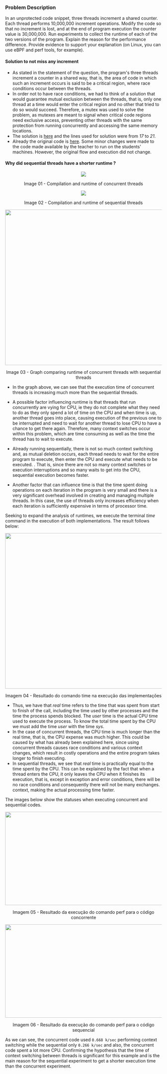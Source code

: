 

### Problem Description

In an unprotected code snippet, three threads increment a shared counter. Each thread performs 10,000,000 increment operations. Modify the code so that no increment is lost, and at the end of program execution the counter value is 30,000,000. Run experiments to collect the runtime of each of the two versions of the program. Explain the reason for the performance difference. Provide evidence to support your explanation (on Linux, you can use eBPF and perf tools, for example).



#### Solution to not miss any increment

* As stated in the statement of the question, the program's three threads increment a counter in a shared way, that is, the area of ​​code in which such an increment occurs is said to be a critical region, where race conditions occur between the threads.
* In order not to have race conditions, we had to think of a solution that would guarantee mutual exclusion between the threads, that is, only one thread at a time would enter the critical region and no other that tried to do so would succeed. Therefore, a mutex was used to solve the problem, as mutexes are meant to signal when critical code regions need exclusive access, preventing other threads with the same protection from running concurrently and accessing the same memory locations.
* The solution is [here](https://github.com/dalesEwerton/PC-Lista1/blob/master/1/ThreadsSequenciais.c) and the lines used for solution were from _17_ to _21_. 
* Already the original code is [here](https://github.com/dalesEwerton/PC-Lista1/blob/master/1/ThreadsConcorrentes.c).
Some minor changes were made to the code made available by the teacher to run on the students' machines. However, the original flow and execution did not change.


#### Why did sequential threads have a shorter runtime ?

<p align="center">
  <img src="./Images/TempoThreadsConcorrentes.png">
</p>
<p align="center">
  Image 01 - Compilation and runtime of concurrent threads
</p>

<p align="center">
  <img src="./Images/TempoThreadsSequenciais.png">
</p>
<p align="center">
    Image 02 - Compilation and runtime of sequential threads
</p>

<p align="center">
  <img width="671" height="500" src="./Images/TempoConcXSeq.png">
</p>
<p align="center">
    Image 03 - Graph comparing runtime of concurrent threads with sequential threads
</p>

* In the graph above, we can see that the execution time of concurrent threads is increasing much more than the sequential threads.

* A possible factor influencing runtime is that threads that run concurrently are vying for CPU, ie they do not complete what they need to do as they only spend a lot of time on the CPU and when time is up, another thread goes into place, causing execution of the previous one to be interrupted and need to wait for another thread to lose CPU to have a chance to get there again. Therefore, many context switches occur within this problem, which are time consuming as well as the time the thread has to wait to execute.
* Already running sequentially, there is not so much context switching and, as mutual deletion occurs, each thread needs to wait for the entire program to execute, then enter the CPU and execute what needs to be executed. . That is, since there are not so many context switches or execution interruptions and so many waits to get into the CPU, sequential execution becomes faster.
* Another factor that can influence time is that the time spent doing operations on each iteration in the program is very small and there is a very significant overhead involved in creating and managing multiple threads. In this case, the use of threads only increases efficiency when each iteration is sufficiently expensive in terms of processor time.

Seeking to expand the analysis of runtimes, we execute the terminal _time_ command in the execution of both implementations. The result follows below:

<p align="center">
  <img width="671" height="500" src="./Images/SysExecTime.png">
</p>
<p align="center">
    Imagem 04 - Resultado do comando time na execução das implementações
</p>

* Thus, we have that _real_ time refers to the time that was spent from start to finish of the call, including the time used by other processes and the time the process spends blocked. The _user_ time is the actual CPU time used to execute the process. To know the total time spent by the CPU we must add the time _user_ with the time _sys_.
* In the case of concurrent threads, the CPU time is much longer than the real time, that is, the CPU expense was much higher. This could be caused by what has already been explained here, since using concurrent threads causes race conditions and various context changes, which result in costly operations and the entire program takes longer to finish executing.
* In sequential threads, we see that _real_ time is practically equal to the time spent by the CPU. This can be explained by the fact that when a thread enters the CPU, it only leaves the CPU when it finishes its execution, that is, except in exception and error conditions, there will be no race conditions and consequently there will not be many exchanges. context, making the actual processing time faster.

The images below show the statuses when executing concurrent and sequential codes.

<p align="center">
  <img width="671" height="300" src="./Images/perfcodigoconcorrente.jpeg">
</p>
<p align="center">
    Imagem 05 - Resultado da execução do comando perf para o código concorrente
</p>

<p align="center">
  <img width="671" height="300" src="./Images/perfcodigosequencial.jpeg">
</p>
<p align="center">
    Imagem 06 - Resultado da execução do comando perf para o código sequencial
</p>

As we can see, the concurrent code used `0.668 k/sec` performing context switching while the sequential only `0.266 k/sec` and also, the concurrent code spent a lot more CPU. Confirming the hypothesis that the time of context switching between threads is significant for this example and is the main reason for the sequential experiment to get a shorter execution time than the concurrent experiment.
